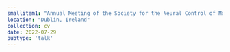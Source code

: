 ```yaml
---
smallitem1: "Annual Meeting of the Society for the Neural Control of Movement"
location: "Dublin, Ireland"
collection: cv
date: 2022-07-29
pubtype: 'talk'
---
```

